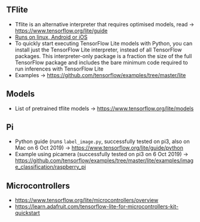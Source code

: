 ## TFlite
* Tflite is an alternative interpreter that requires optimised models, read -> https://www.tensorflow.org/lite/guide
* [Runs on linux, Android or iOS](https://www.tensorflow.org/lite/guide/inference#supported_platforms)
* To quickly start executing TensorFlow Lite models with Python, you can install just the TensorFlow Lite interpreter, instead of all TensorFlow packages. This interpreter-only package is a fraction the size of the full TensorFlow package and includes the bare minimum code required to run inferences with TensorFlow Lite
* Examples -> https://github.com/tensorflow/examples/tree/master/lite

## Models
* List of pretrained tflite models -> https://www.tensorflow.org/lite/models

## Pi

* Python guide (runs `label_image.py`, successfully tested on pi3, also on Mac on 6 Oct 2019) ->  https://www.tensorflow.org/lite/guide/python
* Example using picamera (successfully tested on pi3 on 6 Oct 2019) -> https://github.com/tensorflow/examples/tree/master/lite/examples/image_classification/raspberry_pi


## Microcontrollers
* https://www.tensorflow.org/lite/microcontrollers/overview
* https://learn.adafruit.com/tensorflow-lite-for-microcontrollers-kit-quickstart